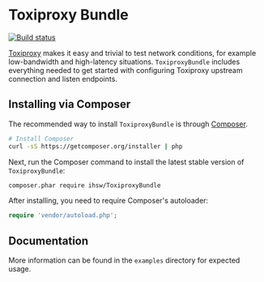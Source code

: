 Toxiproxy Bundle
===

[![Build status](https://travis-ci.org/ihsw/ToxiproxyBundle.svg?branch=master)](https://travis-ci.org/ihsw/ToxiproxyBundle.svg?branch=master)

[Toxiproxy](https://github.com/shopify/toxiproxy) makes it easy and trivial to test network conditions, for example low-bandwidth and high-latency situations. `ToxiproxyBundle` includes everything needed to get started with configuring Toxiproxy upstream connection and listen endpoints.

Installing via Composer
---

The recommended way to install `ToxiproxyBundle` is through [Composer](http://getcomposer.org/).

```bash
# Install Composer
curl -sS https://getcomposer.org/installer | php
```

Next, run the Composer command to install the latest stable version of `ToxiproxyBundle`:

```bash
composer.phar require ihsw/ToxiproxyBundle
````

After installing, you need to require Composer's autoloader:

```php
require 'vendor/autoload.php';
```

Documentation
---

More information can be found in the `examples` directory for expected usage.